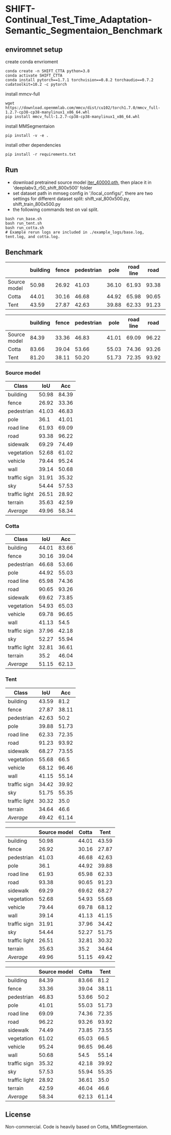 # SHIFT-Continual_Test_Time_Adaptation-Semantic_Segmentaion_Benchmark

## enviromnet setup
create conda envrioment
```
conda create -n SHIFT_CTTA python=3.8
conda activate SHIFT_CTTA
conda install pytorch==1.7.1 torchvision==0.8.2 torchaudio==0.7.2 cudatoolkit=10.2 -c pytorch
```
install mmcv-full
```
wget https://download.openmmlab.com/mmcv/dist/cu102/torch1.7.0/mmcv_full-1.2.7-cp38-cp38-manylinux1_x86_64.whl
pip install mmcv_full-1.2.7-cp38-cp38-manylinux1_x86_64.whl
```

install MMSegmentaion
```
pip install -v -e .
```

install other dependencies
```
pip install -r requirements.txt
```


## Run
- download pretrained source model [iter_40000.pth](https://drive.google.com/file/d/1J7a8k-XBi9LGNhciOw5xzmQ-GAb-tff6/view?usp=sharing), then place it in 'deeplabv3_r50_shift_800x500' folder
- set dataset path in mmseg config in '/local_configs/', there are two settings for different dataset split: shift_val_800x500.py, shift_train_800x500.py 
- the following commands test on val split.
```
bash run_base.sh
bash run_tent.sh
bash run_cotta.sh
# Example rerun logs are included in ./example_logs/base.log, tent.log, and cotta.log.
```
## Benchmark

|           | building | fence | pedestrian | pole | road line | road | sidewalk | vegetation | vehicle | wall | traffic sign | sky | traffic light | terrain | *Average* |
|-----------|----------|-------|------------|------|-----------|------|----------|------------|---------|------|--------------|-----|---------------|---------|-----------|
| Source model | 50.98    | 26.92 | 41.03      | 36.10 | 61.93     | 93.38| 69.29    | 52.68      | 79.44   | 39.14| 31.91        | 54.44 | 26.51         | 35.63   | 49.96     |
| Cotta     | 44.01    | 30.16 | 46.68      | 44.92 | 65.98     | 90.65| 69.62    | 54.93      | 69.78   | 41.13| 37.96        | 52.27 | 32.81         | 35.20   | 51.15     |
| Tent      | 43.59    | 27.87 | 42.63      | 39.88 | 62.33     | 91.23| 68.27    | 55.68      | 68.12   | 41.15| 34.42        | 51.75 | 30.32         | 34.64   | 49.42     |

|           | building | fence | pedestrian | pole | road line | road | sidewalk | vegetation | vehicle | wall | traffic sign | sky | traffic light | terrain | *Average* |
|-----------|----------|-------|------------|------|-----------|------|----------|------------|---------|------|--------------|-----|---------------|---------|-----------|
| Source model | 84.39    | 33.36 | 46.83      | 41.01 | 69.09     | 96.22| 74.49    | 61.02      | 95.24   | 50.68| 35.32        | 57.53 | 28.92         | 42.59   | 58.34     |
| Cotta     | 83.66    | 39.04 | 53.66      | 55.03 | 74.36     | 93.26| 73.85    | 65.03      | 96.65   | 54.50| 42.18        | 55.94 | 36.61         | 46.04   | 62.13     |
| Tent      | 81.20    | 38.11 | 50.20      | 51.73 | 72.35     | 93.92| 73.55    | 66.50      | 96.46   | 55.14| 39.92        | 55.35 | 35.00         | 46.60   | 61.14     |

### Source model
| Class         | IoU   | Acc   |
|---------------|-------|-------|
| building      | 50.98 | 84.39 |
| fence         | 26.92 | 33.36 |
| pedestrian    | 41.03 | 46.83 |
| pole          | 36.1  | 41.01 |
| road line     | 61.93 | 69.09 |
| road          | 93.38 | 96.22 |
| sidewalk      | 69.29 | 74.49 |
| vegetation    | 52.68 | 61.02 |
| vehicle       | 79.44 | 95.24 |
| wall          | 39.14 | 50.68 |
| traffic sign  | 31.91 | 35.32 |
| sky           | 54.44 | 57.53 |
| traffic light | 26.51 | 28.92 |
| terrain       | 35.63 | 42.59 |
| *Average*     | 49.96 | 58.34 |


### Cotta

| Class         | IoU   | Acc   |
|---------------|-------|-------|
| building      | 44.01 | 83.66 |
| fence         | 30.16 | 39.04 |
| pedestrian    | 46.68 | 53.66 |
| pole          | 44.92 | 55.03 |
| road line     | 65.98 | 74.36 |
| road          | 90.65 | 93.26 |
| sidewalk      | 69.62 | 73.85 |
| vegetation    | 54.93 | 65.03 |
| vehicle       | 69.78 | 96.65 |
| wall          | 41.13 | 54.5  |
| traffic sign  | 37.96 | 42.18 |
| sky           | 52.27 | 55.94 |
| traffic light | 32.81 | 36.61 |
| terrain       | 35.2  | 46.04 |
| *Average*     | 51.15 | 62.13 |


### Tent

| Class         | IoU   | Acc   |
|---------------|-------|-------|
| building      | 43.59 | 81.2  |
| fence         | 27.87 | 38.11 |
| pedestrian    | 42.63 | 50.2  |
| pole          | 39.88 | 51.73 |
| road line     | 62.33 | 72.35 |
| road          | 91.23 | 93.92 |
| sidewalk      | 68.27 | 73.55 |
| vegetation    | 55.68 | 66.5  |
| vehicle       | 68.12 | 96.46 |
| wall          | 41.15 | 55.14 |
| traffic sign  | 34.42 | 39.92 |
| sky           | 51.75 | 55.35 |
| traffic light | 30.32 | 35.0  |
| terrain       | 34.64 | 46.6  |
| *Average*     | 49.42 | 61.14 |

|           | Source model | Cotta   | Tent    |
|-----------|--------------|---------|---------|
| building  | 50.98        | 44.01   | 43.59   |
| fence     | 26.92        | 30.16   | 27.87   |
| pedestrian| 41.03        | 46.68   | 42.63   |
| pole      | 36.1         | 44.92   | 39.88   |
| road line | 61.93        | 65.98   | 62.33   |
| road      | 93.38        | 90.65   | 91.23   |
| sidewalk  | 69.29        | 69.62   | 68.27   |
| vegetation| 52.68        | 54.93   | 55.68   |
| vehicle   | 79.44        | 69.78   | 68.12   |
| wall      | 39.14        | 41.13   | 41.15   |
| traffic sign | 31.91     | 37.96   | 34.42   |
| sky       | 54.44        | 52.27   | 51.75   |
| traffic light | 26.51  | 32.81   | 30.32   |
| terrain   | 35.63        | 35.2    | 34.64   |
| *Average* | 49.96        | 51.15   | 49.42   |


|           | Source model | Cotta   | Tent    |
|-----------|--------------|---------|---------|
| building  | 84.39        | 83.66   | 81.2    |
| fence     | 33.36        | 39.04   | 38.11   |
| pedestrian| 46.83        | 53.66   | 50.2    |
| pole      | 41.01        | 55.03   | 51.73   |
| road line | 69.09        | 74.36   | 72.35   |
| road      | 96.22        | 93.26   | 93.92   |
| sidewalk  | 74.49        | 73.85   | 73.55   |
| vegetation| 61.02        | 65.03   | 66.5    |
| vehicle   | 95.24        | 96.65   | 96.46   |
| wall      | 50.68        | 54.5    | 55.14   |
| traffic sign | 35.32     | 42.18   | 39.92   |
| sky       | 57.53        | 55.94   | 55.35   |
| traffic light | 28.92  | 36.61   | 35.0    |
| terrain   | 42.59        | 46.04   | 46.6    |
| *Average* | 58.34        | 62.13   | 61.14   |
## License
Non-commercial. Code is heavily based on Cotta, MMSegmentaion. 

